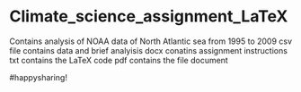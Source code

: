 # Climate_science_assignment_LaTeX
Contains analysis of NOAA data of North Atlantic sea from 1995 to 2009
csv file contains data and brief analyisis
docx conatins assignment instructions
txt contains the LaTeX code
pdf contains the file document

#happysharing!
